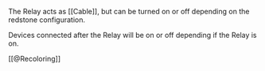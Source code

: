 The Relay acts as [[Cable]], but can be turned on or off depending on the redstone configuration.

Devices connected after the Relay will be on or off depending if the Relay is on.

[[@Recoloring]]